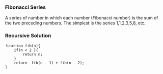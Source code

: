 ### Fibonacci Series

A series of number in which each number (Fibonacci number) is the sum of the two preceding numbers. The simplest is the series 1,1,2,3,5,8, etc.

### Recursive Solution

```
function fib(n){
    if(n < 2 ){
        return n;
    }
    return  fib(n - 1) + fib(n - 2);
}
```
